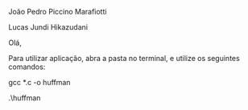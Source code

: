 João Pedro Piccino Marafiotti

Lucas Jundi Hikazudani 


Olá,


Para utilizar aplicação, abra a pasta no terminal, e utilize os seguintes comandos:

gcc *.c -o huffman

.\huffman
